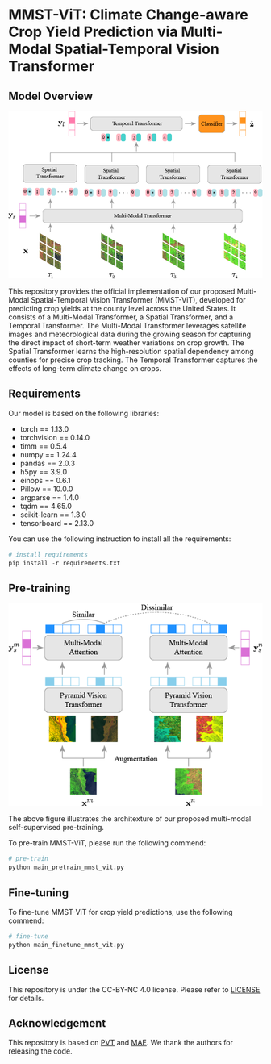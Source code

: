 # MMST-ViT: Climate Change-aware Crop Yield Prediction via Multi-Modal Spatial-Temporal Vision Transformer

## Model Overview

![mmst-vit-arch](./input/mmst-vit-arch.png)



This repository provides the official implementation of our proposed Multi-Modal Spatial-Temporal Vision Transformer (MMST-ViT), developed for predicting crop yields at the county level across the United States. It consists of a Multi-Modal Transformer, a Spatial Transformer, and a Temporal Transformer. The Multi-Modal Transformer leverages satellite images and meteorological data during the growing season for capturing the direct impact of short-term weather variations on crop growth. The Spatial Transformer learns the high-resolution spatial dependency among counties for precise crop tracking. The Temporal Transformer captures the effects of long-term climate change on crops.



## Requirements

Our model is based on the following libraries:

- torch == 1.13.0
- torchvision == 0.14.0
- timm == 0.5.4
- numpy == 1.24.4
- pandas == 2.0.3
- h5py == 3.9.0
- einops == 0.6.1
- Pillow == 10.0.0
- argparse == 1.4.0
- tqdm == 4.65.0
- scikit-learn == 1.3.0
- tensorboard == 2.13.0

You can use the following instruction to install all the requirements:

```python
# install requirements
pip install -r requirements.txt
```



## Pre-training

![method-pvt-simclr](./input/method-pvt-simclr.png)



The above figure illustrates the architexture of our proposed multi-modal self-supervised pre-training.

 To pre-train MMST-ViT, please run the following commend:

```python
# pre-train
python main_pretrain_mmst_vit.py
```



## Fine-tuning

To fine-tune MMST-ViT for crop yield predictions, use the following commend:

```python
# fine-tune
python main_finetune_mmst_vit.py
```

## License

This repository is under the CC-BY-NC 4.0 license. Please refer to [LICENSE](https://github.com/fudong03/MMST-ViT/blob/main/LICENSE) for details.

## Acknowledgement

This repository is based on [PVT](https://github.com/whai362/PVT) and [MAE](https://github.com/facebookresearch/mae). We thank the authors for releasing the code.
